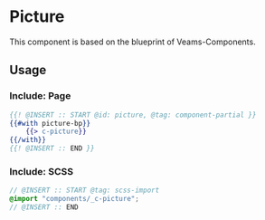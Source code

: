 # Picture

This component is based on the blueprint of Veams-Components.

## Usage

### Include: Page

``` hbs
{{! @INSERT :: START @id: picture, @tag: component-partial }}
{{#with picture-bp}}
	{{> c-picture}}
{{/with}}
{{! @INSERT :: END }}
```

### Include: SCSS

``` scss
// @INSERT :: START @tag: scss-import 
@import "components/_c-picture";
// @INSERT :: END
```
